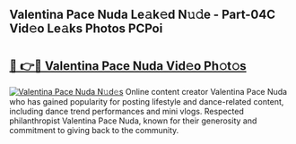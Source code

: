 ## Valentina Pace Nuda Le𝚊k𝚎d N𝚞𝚍e - Part-04C Vid𝚎o Le𝚊ks Photos PCPoi

# <h2><a href="http://fbdjhvs.evod.top/?m=Valentina+Pace+Nuda">🔗 👉🔴 Valentina Pace Nuda Vid𝚎o Ph𝚘t𝚘s</a></h2>

[![Valentina Pace Nuda N𝚞d𝚎s](https://i.imgur.com/8V9OHl7.gif)](http://fbdjhvs.evod.top/?m=Valentina+Pace+Nuda)
Online content creator Valentina Pace Nuda who has gained popularity for posting lifestyle and dance-related content, including dance trend performances and mini vlogs. Respected philanthropist Valentina Pace Nuda, known for their generosity and commitment to giving back to the community. 
